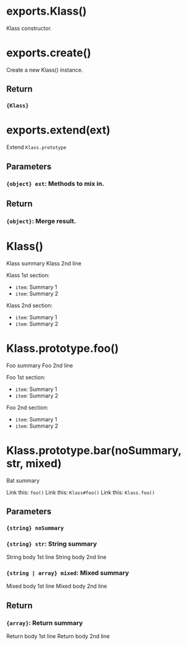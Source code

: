 # exports.Klass()

Klass constructor.

# exports.create()

Create a new Klass() instance.

## Return

### `{Klass}`

# exports.extend(ext)

Extend `Klass.prototype`

## Parameters

### `{object} ext`: Methods to mix in.

## Return

### `{object}`: Merge result.

# Klass()

Klass summary
Klass 2nd line

Klass 1st section:

- `item`: Summary 1
- `item`: Summary 2

Klass 2nd section:

- `item`: Summary 1
- `item`: Summary 2

# Klass.prototype.foo()

Foo summary
Foo 2nd line

Foo 1st section:

- `item`: Summary 1
- `item`: Summary 2

Foo 2nd section:

- `item`: Summary 1
- `item`: Summary 2

# Klass.prototype.bar(noSummary, str, mixed)

Bat summary

Link this: `foo()`
Link this: `Klass#foo()`
Link this: `Klass.foo()`

## Parameters

### `{string} noSummary`

### `{string} str`: String summary

String body 1st line
String body 2nd line

### `{string | array} mixed`: Mixed summary

Mixed body 1st line
Mixed body 2nd line

## Return

### `{array}`: Return summary

Return body 1st line
Return body 2nd line
